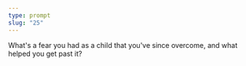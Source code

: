 ```yaml
---
type: prompt
slug: "25"
---
```


What's a fear you had as a child that you've since overcome, and what helped you get past it?
